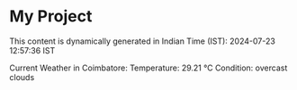 # My Project

This content is dynamically generated in Indian Time (IST): 2024-07-23 12:57:36 IST


Current Weather in Coimbatore:
Temperature: 29.21 °C
Condition: overcast clouds

